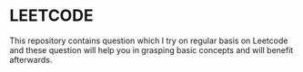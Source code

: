 # LEETCODE
This repository contains question which I try on regular basis on Leetcode and these question will help you in grasping basic concepts 
and will benefit afterwards.
